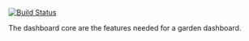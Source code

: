 [![Build Status](https://secure.travis-ci.org/ryanramage/dashboard-core.png)](http://travis-ci.org/ryanramage/dashboard-core)

The dashboard core are the features needed for a garden dashboard.
